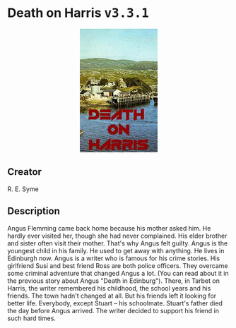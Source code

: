 
# Death on Harris <kbd>v3.3.1</kbd>

<center>
  <img src="./cover-1024.jpg"/>
</center>

## Creator
R. E. Syme

## Description
<p>Angus Flemming came back home because his mother asked him. He hardly ever visited her, though she had never complained. His elder brother and sister often visit their mother. That's why Angus felt guilty. Angus is the youngest child in his family. He used to get away with anything. He lives in Edinburgh now. Angus is a writer who is famous for his crime stories. His girlfriend Susi and best friend Ross are both police officers. They overcame some criminal adventure that changed Angus a lot. (You can read about it in the previous story about Angus "Death in Edinburg"). There, in Tarbet on Harris, the writer remembered his childhood, the school years and his friends. The town hadn't changed at all. But his friends left it looking for better life. Everybody, except Stuart – his schoolmate. Stuart's father died the day before Angus arrived. The writer decided to support his friend in such hard times. </p>
